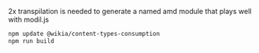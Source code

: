 2x transpilation is needed to generate a named amd module that plays well with modil.js

```sh
npm update @wikia/content-types-consumption
npm run build
``` 
